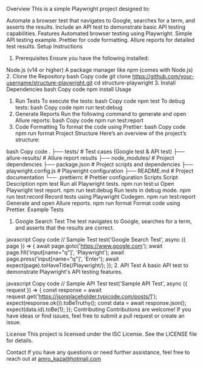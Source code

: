 Overview
This is a simple Playwright project designed to:

Automate a browser test that navigates to Google, searches for a term, and asserts the results.
Include an API test to demonstrate basic API testing capabilities.
Features
Automated browser testing using Playwright.
Simple API testing example.
Prettier for code formatting.
Allure reports for detailed test results.
Setup Instructions
1. Prerequisites
Ensure you have the following installed:

Node.js (v14 or higher)
A package manager like npm (comes with Node.js)
2. Clone the Repository
bash
Copy code
git clone https://github.com/your-username/structure-playwright.git
cd structure-playwright
3. Install Dependencies
bash
Copy code
npm install
Usage
1. Run Tests
To execute the tests:
bash
Copy code
npm test
To debug tests:
bash
Copy code
npm run test:debug
2. Generate Reports
Run the following command to generate and open Allure reports:
bash
Copy code
npm run test:report
3. Code Formatting
To format the code using Prettier:
bash
Copy code
npm run format
Project Structure
Here’s an overview of the project’s structure:

bash
Copy code
.
├── tests/                      # Test cases (Google test & API test)
├── allure-results/             # Allure report results
├── node_modules/               # Project dependencies
├── package.json                # Project scripts and dependencies
├── playwright.config.js        # Playwright configuration
├── README.md                   # Project documentation
└── .prettierrc                 # Prettier configuration
Scripts
Script	Description
npm test	Run all Playwright tests.
npm run test:ui	Open Playwright test report.
npm run test:debug	Run tests in debug mode.
npm run test:record	Record tests using Playwright Codegen.
npm run test:report	Generate and open Allure reports.
npm run format	Format code using Prettier.
Example Tests
1. Google Search Test
The test navigates to Google, searches for a term, and asserts that the results are correct.

javascript
Copy code
// Sample Test
test('Google Search Test', async ({ page }) => {
  await page.goto('https://www.google.com');
  await page.fill('input[name="q"]', 'Playwright');
  await page.press('input[name="q"]', 'Enter');
  await expect(page).toHaveTitle(/Playwright/);
});
2. API Test
A basic API test to demonstrate Playwright's API testing features.

javascript
Copy code
// Sample API Test
test('Sample API Test', async ({ request }) => {
  const response = await request.get('https://jsonplaceholder.typicode.com/posts/1');
  expect(response.ok()).toBeTruthy();
  const data = await response.json();
  expect(data.id).toBe(1);
});
Contributing
Contributions are welcome! If you have ideas or find issues, feel free to submit a pull request or create an issue.

License
This project is licensed under the ISC License. See the LICENSE file for details.

Contact
If you have any questions or need further assistance, feel free to reach out at amro_kaza@hotmail.com
